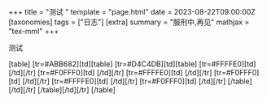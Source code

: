 +++
title = "测试 "
template = "page.html"
date = 2023-08-22T09:00:00Z
[taxonomies]
tags = ["日志"]
[extra]
summary = "服刑中,再见"
mathjax = "tex-mml"
+++

<!-- more -->

测试

[table]
[tr=#ABB682][td][table]
[tr=#D4C4DB][td][table]
[tr=#FFFFE0][td]
[/td][/tr]
[tr=#F0FFF0][td]
[/td][/tr]
[tr=#FFFFE0][td]
[/td][/tr]
[tr=#F0FFF0][td]
[/td][/tr]
[tr=#FFFFE0][td]
[/td][/tr]
[tr=#F0FFF0][td]
[/td][/tr]
[/table][/td][/tr]
[/table][/td][/tr]
[/table]
